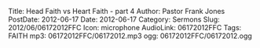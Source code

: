 Title: Head Faith vs Heart Faith - part 4
Author: Pastor Frank Jones
PostDate: 2012-06-17
Date: 2012-06-17
Category: Sermons
Slug: 2012/06/06172012FFC
Icon: microphone
AudioLink: 06172012FFC
Tags: FAITH
mp3: 06172012FFC/06172012.mp3
ogg: 06172012FFC/06172012.ogg
